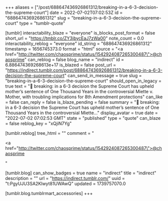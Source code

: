 +++
aliases = ["/post/688647436926861312/breaking-in-a-6-3-decision-the-supreme-court"]
date = 2022-07-02T07:02:53Z
id = "688647436926861312"
slug = "breaking-in-a-6-3-decision-the-supreme-court"
type = "tumblr-quote"

[tumblr]
interactability_blaze = "everyone"
is_blocks_post_format = false
short_url = "https://tmblr.co/ZY3jbycEaJ7zWa00"
note_count = 0.0
interactability_reblog = "everyone"
id_string = "688647436926861312"
timestamp = 1656745373.0
format = "html"
source = "<a href=\"http://twitter.com/chaosprime/status/1542924087265300487\">@chaosprime</a>"
can_reblog = false
blog_name = "indirect"
id = 6.886474369268613e+17
is_blazed = false
post_url = "https://indirect.tumblr.com/post/688647436926861312/breaking-in-a-6-3-decision-the-supreme-court"
can_send_in_message = true
slug = "breaking-in-a-6-3-decision-the-supreme-court"
should_open_in_legacy = true
text = "🚨 breaking: in a 6-3 decision the Supreme Court has upheld mother&rsquo;s sentence of One Thousand Years in the controversial Miette v. Mother, with troubling implications for 8th Amendment protections"
can_like = false
can_reply = false
is_blaze_pending = false
summary = "🚨 breaking: in a 6-3 decision the Supreme Court has upheld mother’s sentence of One Thousand Years in the controversial Miette..."
display_avatar = true
date = "2022-07-02 07:02:53 GMT"
state = "published"
type = "quote"
can_blaze = false
reblog_key = "xQjiN7Yg"

[tumblr.reblog]
tree_html = ""
comment = "<p><a href=\"http://twitter.com/chaosprime/status/1542924087265300487\">@chaosprime</a></p>"

[tumblr.blog]
can_show_badges = true
name = "indirect"
title = "indirect"
description = ""
url = "https://indirect.tumblr.com/"
uuid = "t:PgyUJU3SA2Klwyt81UWAwQ"
updated = 1739757070.0

[tumblr.blog.tumblrmart_accessories]
+++
